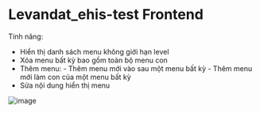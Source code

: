 # Levandat_ehis-test Frontend 
Tính năng: 
+ Hiển thị danh sách menu không giới hạn level
+ Xóa menu bất kỳ bao gồm toàn bộ menu con
+ Thêm menu: - Thêm menu mới vào sau một menu bất kỳ
             - Thêm menu mới làm con của một menu bất kỳ
+ Sửa nội dung hiển thị menu

![image](https://github.com/shenpro12/Levandat_ehis-test_Frontend/assets/104962122/76b4fc20-3a2d-417b-89f8-d99c9d599dfe)
